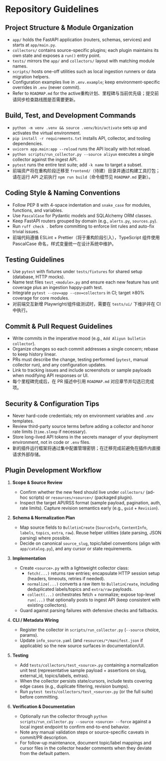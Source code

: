 # Repository Guidelines

## Project Structure & Module Organization
- `app/` holds the FastAPI application (routers, schemas, services) and starts at `app/main.py`.
- `collectors/` contains source-specific plugins; each plugin maintains its own state and exposes a `run()` entry point.
- `tests/` mirrors the `app/` and `collectors/` layout with matching module names.
- `scripts/` hosts one-off utilities such as local ingestion runners or data migration helpers.
- Configuration examples live in `.env.example`; keep environment-specific overrides in `.env` (never commit).
- Refer to `ROADMAP.md` for the active重构计划、里程碑与当前优先级；提交前请同步检查路线图是否需要更新。

## Build, Test, and Development Commands
- `python -m venv .venv && source .venv/bin/activate` sets up and activates the virtual environment.
- `pip install -r requirements.txt` installs API, collector, and tooling dependencies.
- `uvicorn app.main:app --reload` runs the API locally with hot reload.
- `python scripts/run_collector.py --source aliyun` executes a single collector against the ingest API.
- `pytest` runs the entire test suite; add `-k name` to target a subset.
- 前端资产将在重构阶段迁移至 `frontend/`（待建）目录并通过构建工具打包；请在运行 API 之前执行 `npm run build`（命令细节见 `ROADMAP.md` 更新）。

## Coding Style & Naming Conventions
- Follow PEP 8 with 4-space indentation and `snake_case` for modules, functions, and variables.
- Use `PascalCase` for Pydantic models and SQLAlchemy ORM classes.
- Keep FastAPI routers grouped by domain (e.g., `alerts.py`, `sources.py`).
- Run `ruff check .` before committing to enforce lint rules and auto-fix trivial issues.
- 前端代码遵循 ESLint + Prettier（将于重构阶段引入），TypeScript 组件使用 PascalCase 命名，样式变量统一在设计系统中维护。

## Testing Guidelines
- Use `pytest` with fixtures under `tests/fixtures` for shared setup (database, HTTP mocks).
- Name test files `test_<module>.py` and ensure each new feature has unit coverage plus an ingestion happy-path test.
- Integrate `pytest --cov=app --cov=collectors` in CI; target ≥80% coverage for core modules.
- 对前端交互新增 Playwright/组件级测试时，需要在 `tests/ui/` 下维护并在 CI 中执行。

## Commit & Pull Request Guidelines
- Write commits in the imperative mood (e.g., `Add Aliyun bulletin collector`).
- Organize changes so each commit addresses a single concern; rebase to keep history linear.
- PRs must describe the change, testing performed (`pytest`, manual collector run), and any configuration updates.
- Link to tracking issues and include screenshots or sample payloads when modifying API responses or UI.
- 每个里程碑完成后，在 PR 描述中引用 `ROADMAP.md` 对应章节并勾选已完成项。

## Security & Configuration Tips
- Never hard-code credentials; rely on environment variables and `.env` templates.
- Review third-party source terms before adding a collector and honor rate limits (`time.sleep` if necessary).
- Store long-lived API tokens in the secrets manager of your deployment environment, not in code or `.env` files.
- 新的插件运行框架将通过集中配置管理密钥；在迁移完成前避免在插件内直接请求外部存储。

## Plugin Development Workflow
1. **Scope & Source Review**
   - Confirm whether the new feed should live under `collectors/` (ad-hoc scripts) or `resources/<source>/` (packaged plugin).
   - Inspect the target API/RSS format (sample payload, pagination, auth, rate limits). Capture revision semantics early (e.g., `guid` + `Revision`).

2. **Schema & Normalization Plan**
   - Map source fields to `BulletinCreate` (`SourceInfo`, `ContentInfo`, `labels`, `topics`, `extra`, `raw`). Reuse helper utilities (date parsing, JSON parsing) where possible.
   - Decide on canonical `source_slug`, topic/label conventions (align with `app/catalog.py`), and any cursor or state requirements.

3. **Implementation**
   - Create `<source>.py` with a lightweight collector class:
     - `fetch(...)` returns raw entries; encapsulate HTTP session setup (headers, timeouts, retries if needed).
     - `normalize(...)` converts a raw item to `BulletinCreate`, including deduplicated labels/topics and `extra/raw` payloads.
     - `collect(...)` orchestrates fetch + normalize; expose top-level `run(...)` that optionally posts to ingest API (keep consistent with existing collectors).
   - Guard against parsing failures with defensive checks and fallbacks.

4. **CLI / Metadata Wiring**
   - Register the collector in `scripts/run_collector.py` (`--source` choice, params).
   - Update `info_source.yaml` (and `resources/*/manifest.json` if applicable) so the new source surfaces in documentation/UI.

5. **Testing**
   - Add `tests/collectors/test_<source>.py` containing a normalization unit test (representative sample payload + assertions on slug, external_id, topics/labels, extras).
   - When the collector persists state/cursors, include tests covering edge cases (e.g., duplicate filtering, revision bumps).
   - Run `pytest tests/collectors/test_<source>.py` (or the full suite) before committing.

6. **Verification & Documentation**
   - Optionally run the collector through `python scripts/run_collector.py --source <source> --force` against a local ingest endpoint to confirm end-to-end behavior.
   - Note any manual validation steps or source-specific caveats in commit/PR description.
   - For follow-up maintenance, document topic/label mappings and cursor files in the collector header comments when they deviate from the default pattern.
